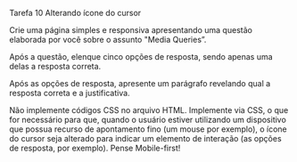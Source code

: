 Tarefa 10 Alterando ícone do cursor

Crie uma página simples e responsiva apresentando uma questão elaborada por você sobre o assunto "Media Queries”.

Após a questão, elenque cinco opções de resposta, sendo apenas uma delas a resposta correta.

Após as opções de resposta, apresente um parágrafo revelando qual a resposta correta e a justificativa.

Não implemente códigos CSS no arquivo HTML.
Implemente via CSS, o que for necessário para que, quando o usuário estiver utilizando um dispositivo que possua recurso de apontamento fino (um mouse por exemplo), o ícone do cursor seja alterado para indicar um elemento de interação (as opções de resposta, por exemplo).
Pense Mobile-first!